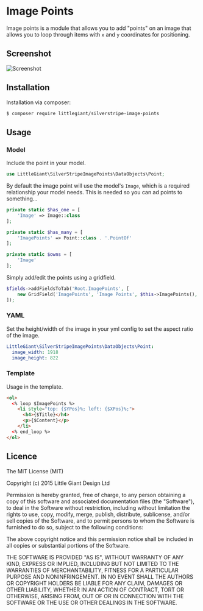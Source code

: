# Image Points

Image points is a module that allows you to add "points" on an image that allows you to loop through items with `x` and `y` coordinates for positioning.

## Screenshot

![Screenshot](https://github.com/littlegiant/silverstripe-image-points/blob/master/screenshot.png)

## Installation

Installation via composer:

```bash
$ composer require littlegiant/silverstripe-image-points
```

## Usage

### Model

Include the point in your model.

```php
use LittleGiant\SilverStripeImagePoints\DataObjects\Point;
```

By default the image point will use the model's `Image`, which is a required relationship your model needs. This is needed so you can ad points to something...

```php
private static $has_one = [
    'Image' => Image::class
];

private static $has_many = [
    'ImagePoints' => Point::class . '.PointOf'
];

private static $owns = [
    'Image'
];
```

Simply add/edit the points using a gridfield.

```php
$fields->addFieldsToTab('Root.ImagePoints', [
    new GridField('ImagePoints', 'Image Points', $this->ImagePoints(), $myGridfieldConfig),
]);
```

### YAML

Set the height/width of the image in your yml config to set the aspect ratio of the image.

```yml
LittleGiant\SilverStripeImagePoints\DataObjects\Point:
  image_width: 1918
  image_height: 822
```

### Template

Usage in the template.

```html
<ol>
  <% loop $ImagePoints %>
    <li style="top: {$YPos}%; left: {$XPos}%;">
      <h4>{$Title}</h4>
      <p>{$Content}</p>
    </li>
  <% end_loop %>
</ol>
```

## Licence


The MIT License (MIT)

Copyright (c) 2015 Little Giant Design Ltd

Permission is hereby granted, free of charge, to any person obtaining a copy of this software and associated documentation files (the "Software"), to deal in the Software without restriction, including without limitation the rights to use, copy, modify, merge, publish, distribute, sublicense, and/or sell copies of the Software, and to permit persons to whom the Software is furnished to do so, subject to the following conditions:

The above copyright notice and this permission notice shall be included in all copies or substantial portions of the Software.

THE SOFTWARE IS PROVIDED "AS IS", WITHOUT WARRANTY OF ANY KIND, EXPRESS OR IMPLIED, INCLUDING BUT NOT LIMITED TO THE WARRANTIES OF MERCHANTABILITY, FITNESS FOR A PARTICULAR PURPOSE AND NONINFRINGEMENT. IN NO EVENT SHALL THE AUTHORS OR COPYRIGHT HOLDERS BE LIABLE FOR ANY CLAIM, DAMAGES OR OTHER LIABILITY, WHETHER IN AN ACTION OF CONTRACT, TORT OR OTHERWISE, ARISING FROM, OUT OF OR IN CONNECTION WITH THE SOFTWARE OR THE USE OR OTHER DEALINGS IN THE SOFTWARE.
